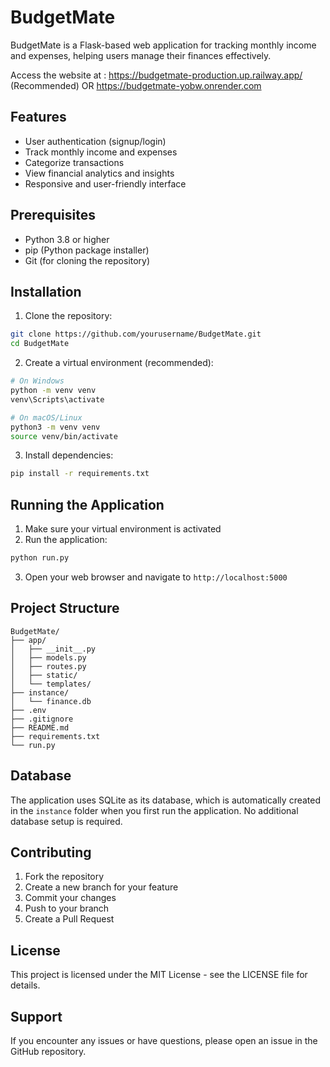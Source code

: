 # BudgetMate

BudgetMate is a Flask-based web application for tracking monthly income and expenses, helping users manage their finances effectively.


Access the website at : https://budgetmate-production.up.railway.app/  (Recommended)
                                     OR
                        https://budgetmate-yobw.onrender.com

## Features

- User authentication (signup/login)
- Track monthly income and expenses
- Categorize transactions
- View financial analytics and insights
- Responsive and user-friendly interface

## Prerequisites

- Python 3.8 or higher
- pip (Python package installer)
- Git (for cloning the repository)

## Installation

1. Clone the repository:
```bash
git clone https://github.com/yourusername/BudgetMate.git
cd BudgetMate
```

2. Create a virtual environment (recommended):
```bash
# On Windows
python -m venv venv
venv\Scripts\activate

# On macOS/Linux
python3 -m venv venv
source venv/bin/activate
```

3. Install dependencies:
```bash
pip install -r requirements.txt
```


## Running the Application

1. Make sure your virtual environment is activated
2. Run the application:
```bash
python run.py
```
3. Open your web browser and navigate to `http://localhost:5000`

## Project Structure

```
BudgetMate/
├── app/
│   ├── __init__.py
│   ├── models.py
│   ├── routes.py
│   ├── static/
│   └── templates/
├── instance/
│   └── finance.db
├── .env
├── .gitignore
├── README.md
├── requirements.txt
└── run.py
```

## Database

The application uses SQLite as its database, which is automatically created in the `instance` folder when you first run the application. No additional database setup is required.

## Contributing

1. Fork the repository
2. Create a new branch for your feature
3. Commit your changes
4. Push to your branch
5. Create a Pull Request

## License

This project is licensed under the MIT License - see the LICENSE file for details.

## Support

If you encounter any issues or have questions, please open an issue in the GitHub repository.